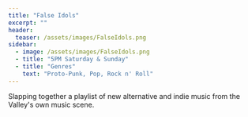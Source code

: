 ```yaml
---
title: "False Idols"
excerpt: ""
header:
  teaser: /assets/images/FalseIdols.png
sidebar:
  - image: /assets/images/FalseIdols.png
  - title: "5PM Saturday & Sunday"
  - title: "Genres"
    text: "Proto-Punk, Pop, Rock n' Roll"
---
```


Slapping together a playlist of new alternative and indie music from the Valley's own music scene.
